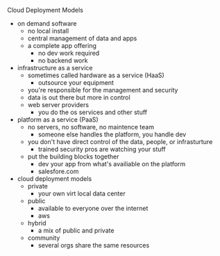 Cloud Deployment Models 

* on demand software 
	* no local install
	* central management of data and apps 
	* a complete app offering 
		* no dev work required 
		* no backend work
* infrastructure as a service 
	* sometimes called hardware as a service (HaaS)
		* outsource your equipment 
	* you're responsible for the management and security
	* data is out there but more in control
	* web server providers 
		* you do the os services and other stuff
* platform as a service (PaaS)
	* no servers, no software, no maintence team
		* someone else handles the platform, you handle dev
	* you don't have direct control of the data, people, or infrasturture 
		* trained security pros are watching your stuff 
	* put the building blocks together 
		* dev your app from what's availiable on the platform
		* salesfore.com
* cloud deployment models 
	* private 
		* your own virt local data center
	* public
		* available to everyone over the internet 
		* aws
	* hybrid
		* a mix of public and private 
	* community 
		* several orgs share the same resources 